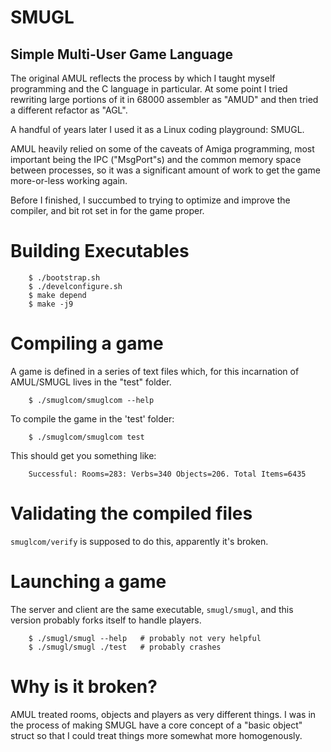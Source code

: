 # SMUGL 
## Simple Multi-User Game Language

The original AMUL reflects the process by which I taught myself programming and
the C language in particular. At some point I tried rewriting large portions of
it in 68000 assembler as "AMUD" and then tried a different refactor as "AGL".

A handful of years later I used it as a Linux coding playground: SMUGL.

AMUL heavily relied on some of the caveats of Amiga programming, most important
being the IPC ("MsgPort"s) and the common memory space between processes, so it
was a significant amount of work to get the game more-or-less working again.

Before I finished, I succumbed to trying to optimize and improve the compiler,
and bit rot set in for the game proper.

# Building Executables

```shell
	$ ./bootstrap.sh
	$ ./develconfigure.sh
	$ make depend
	$ make -j9
```

# Compiling a game

A game is defined in a series of text files which, for this incarnation of
AMUL/SMUGL lives in the "test" folder.

```shell
	$ ./smuglcom/smuglcom --help
```

To compile the game in the 'test' folder:

```shell
	$ ./smuglcom/smuglcom test
```

This should get you something like:

```
	Successful: Rooms=283: Verbs=340 Objects=206. Total Items=6435
```

# Validating the compiled files

`smuglcom/verify` is supposed to do this, apparently it's broken.

# Launching a game

The server and client are the same executable, `smugl/smugl`, and this
version probably forks itself to handle players.

```shell
	$ ./smugl/smugl --help   # probably not very helpful
	$ ./smugl/smugl ./test	 # probably crashes
```

# Why is it broken?

AMUL treated rooms, objects and players as very different things. I was in the
process of making SMUGL have a core concept of a "basic object" struct so that
I could treat things more somewhat more homogenously.

